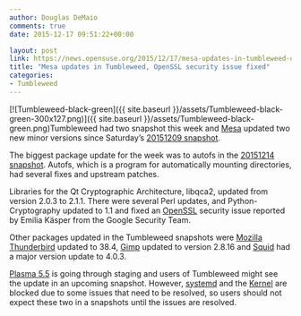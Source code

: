 ```yaml
---
author: Douglas DeMaio
comments: true
date: 2015-12-17 09:51:22+00:00

layout: post
link: https://news.opensuse.org/2015/12/17/mesa-updates-in-tumbleweed-openssl-security-issue-fixed/
title: "Mesa updates in Tumbleweed, OpenSSL security issue fixed"
categories:
- Tumbleweed
---
```

[![Tumbleweed-black-green]({{ site.baseurl }}/assets/Tumbleweed-black-green-300x127.png)]({{ site.baseurl }}/assets/Tumbleweed-black-green.png)Tumbleweed had two snapshot this week and [Mesa](http://www.mesa3d.org/) updated two new minor versions since Saturday’s [20151209 snapshot](http://lists.opensuse.org/opensuse-factory/2015-12/msg00228.html).

The biggest package update for the week was to autofs in the [20151214 snapshot](http://lists.opensuse.org/opensuse-factory/2015-12/msg00239.html). Autofs, which is a program for automatically mounting directories, had several fixes and upstream patches.

Libraries for the Qt Cryptographic Architecture, libqca2, updated from version 2.0.3 to 2.1.1. There were several Perl updates, and Python-Cryptography updated to 1.1 and fixed an [OpenSSL](https://www.openssl.org/) security issue reported by Emilia Käsper from the Google Security Team.

Other packages updated in the Tumbleweed snapshots were [Mozilla Thunderbird](https://www.mozilla.org/en-US/thunderbird/) updated to 38.4, [Gimp](https://www.gimp.org/) updated to version 2.8.16 and [Squid](http://www.squid-cache.org/) had a major version update to 4.0.3.

[Plasma 5.5](https://www.kde.org/announcements/plasma-5.4.95.php) is going through staging and users of Tumbleweed might see the update in an upcoming snapshot. However, [systemd](http://www.freedesktop.org/wiki/Software/systemd/) and the [Kernel](https://www.kernel.org/) are blocked due to some issues that need to be resolved, so users should not expect these two in a snapshots until the issues are resolved.		
